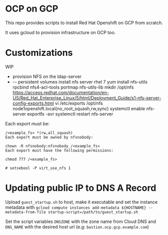 # OCP on GCP
This repo provides scripts to install Red Hat Openshift on GCP from scratch.

It uses gcloud to provision infrastructure on GCP too.

# Customizations

WIP
- provision NFS on the ldap-server
- -- persistent volumes
install nfs server rhel 7
yum install nfs-utils rpcbind nfs4-acl-tools portmap nfs-utils-lib
mkdir /opt/nfs
https://access.redhat.com/documentation/en-US/Red_Hat_Enterprise_Linux/5/html/Deployment_Guide/s1-nfs-server-config-exports.html
vi /etc/exports
/opt/nfs node1openshift.local(no_root_squash,rw,sync)
systemctl enable nfs-server
exportfs -avr
systemctl restart nfs-server

Each export must be:
```
/<example_fs> *(rw,all_squash)
Each export must be owned by nfsnobody:

chown -R nfsnobody:nfsnobody /<example_fs>
Each export must have the following permissions:

chmod 777 /<example_fs>

# setsebool -P virt_use_nfs 1
```

# Updating public IP to DNS A Record

Upload `guest_startup.sh` to host, make it executable and set the instance metadata with
`gcloud compute instances add-metadata ${HOSTNAME} --metadata-from-file startup-script=/path/to/guest_startup.sh`

Set the script variables `DNSZONE` with the zone name from Cloud DNS and `DNS_NAME` with the desired host url (e.g: `bastion.ocp.gcp.example.com`)
